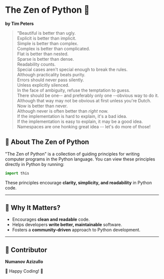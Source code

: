 # The Zen of Python 🐍

**by Tim Peters**

> "Beautiful is better than ugly.  
> Explicit is better than implicit.  
> Simple is better than complex.  
> Complex is better than complicated.  
> Flat is better than nested.  
> Sparse is better than dense.  
> Readability counts.  
> Special cases aren't special enough to break the rules.  
> Although practicality beats purity.  
> Errors should never pass silently.  
> Unless explicitly silenced.  
> In the face of ambiguity, refuse the temptation to guess.  
> There should be one-- and preferably only one --obvious way to do it.  
> Although that way may not be obvious at first unless you're Dutch.  
> Now is better than never.  
> Although never is often better than *right* now.  
> If the implementation is hard to explain, it's a bad idea.  
> If the implementation is easy to explain, it may be a good idea.  
> Namespaces are one honking great idea -- let's do more of those!  

## 📌 About The Zen of Python

"The Zen of Python" is a collection of guiding principles for writing computer programs in the Python language. You can view these principles directly in Python by running:

```python
import this
```

These principles encourage **clarity, simplicity, and readability** in Python code. 

---

## 📖 Why It Matters?
- Encourages **clean and readable** code.
- Helps developers **write better, maintainable** software.
- Fosters a **community-driven** approach to Python development.

---

## 📝 Contributor
**Numanov Azizullo**  

🚀 Happy Coding! 🐍

